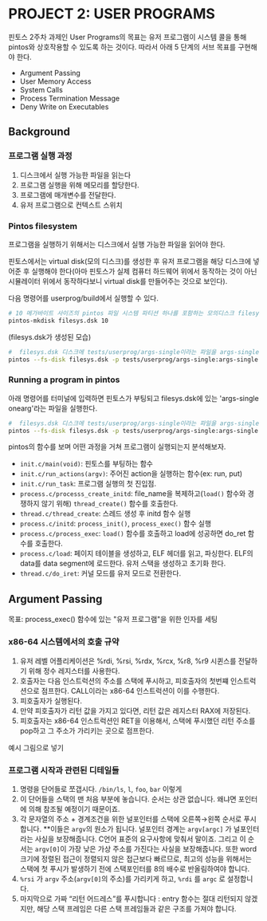 # PROJECT 2: USER PROGRAMS

핀토스 2주차 과제인 User Programs의 목표는 유저 프로그램이 시스템 콜을 통해 pintos와 상호작용할 수 있도록 하는 것이다.
따라서 아래 5 단계의 서브 목표를 구현해야 한다.

-   Argument Passing
-   User Memory Access
-   System Calls
-   Process Termination Message
-   Deny Write on Executables

## Background

### 프로그램 실행 과정

1. 디스크에서 실행 가능한 파일을 읽는다
2. 프로그램 실행을 위해 메모리를 할당한다.
3. 프로그램에 매개변수를 전달한다.
4. 유저 프로그램으로 컨텍스트 스위치

### Pintos filesystem

프로그램을 실행하기 위해서는 디스크에서 실행 가능한 파일을 읽어야 한다.

핀토스에서는 virtual disk(모의 디스크)를 생성한 후 유저 프로그램을 해당 디스크에 넣어준 후 실행해야 한다(아마 핀토스가 실제 컴퓨터 하드웨어 위에서 동작하는 것이 아닌 시뮬레이터 위에서 동작하다보니 virtual disk를 만들어주는 것으로 보인다).

다음 명령어를 userprog/build에서 실행할 수 있다.

```zsh
# 10 메가바이트 사이즈의 pintos 파일 시스템 파티션 하나를 포함하는 모의디스크 filesys.dsk를 생성 (실제로 build 디렉터리에 생성된다)
pintos-mkdisk filesys.dsk 10
```

(filesys.dsk가 생성된 모습)

```zsh
#  filesys.dsk 디스크에 tests/userprog/args-single이라는 파일을 args-single이라는 이름으로 넣은 후(p) onearg라는 인자로 args-single 파일을 실행
pintos --fs-disk filesys.dsk -p tests/userprog/args-single:args-single -- -q -f run 'args-single onearg'
```

### Running a program in pintos

아래 명령어를 터미널에 입력하면 핀토스가 부팅되고 filesys.dsk에 있는 'args-single onearg'라는 파일을 실행한다.

```zsh
#  filesys.dsk 디스크에 tests/userprog/args-single이라는 파일을 args-single이라는 이름으로 넣은 후(p) onearg라는 인자로 args-single 파일을 실행
pintos --fs-disk filesys.dsk -p tests/userprog/args-single:args-single -- -q -f run 'args-single onearg'
```

pintos의 함수를 보며 어떤 과정을 거쳐 프로그램이 실행되는지 분석해보자.

-   `init.c/main(void)`: 핀토스를 부팅하는 함수
-   `init.c/run_actions(argv)`: 주어진 action을 실행하는 함수(ex: run, put)
-   `init.c/run_task`: 프로그램 실행의 첫 진입점.
-   `process.c/processs_create_initd`: file_name을 복제하고(`load()` 함수와 경쟁하지 않기 위해) `thread_create()` 함수를 호출한다.
-   `thread.c/thread_create`: 스레드 생성 후 initd 함수 실행
-   `process.c/initd`: `process_init()`, `process_exec()` 함수 실행
-   `process.c/process_exec`: `load()` 함수를 호출하고 load에 성공하면 do_ret 함수를 호출한다.
-   `process.c/load`: 페이지 테이블을 생성하고, ELF 헤더를 읽고, 파싱한다. ELF의 data를 data segment에 로드한다. 유저 스택을 생성하고 초기화 한다.
-   `thread.c/do_iret`: 커널 모드를 유저 모드로 전환한다.

## Argument Passing

목표: process_exec() 함수에 있는 "유저 프로그램"을 위한 인자를 세팅

### x86-64 시스템에서의 호출 규약

1. 유저 레벨 어플리케이션은 %rdi, %rsi, %rdx, %rcx, %r8, %r9 시퀸스를 전달하기 위해 정수 레지스터를 사용한다.
2. 호출자는 다음 인스트럭션의 주소를 스택에 푸시하고, 피호출자의 첫번쨰 인스트럭션으로 점프한다. CALL이라는 x86-64 인스트럭션이 이를 수행한다.
3. 피호출자가 실행된다.
4. 만약 피호출자가 리턴 값을 가지고 있다면, 리턴 값은 레지스터 RAX에 저장된다.
5. 피호출자는 x86-64 인스트럭션인 RET을 이용해서, 스택에 푸시했던 리턴 주소를 pop하고 그 주소가 가리키는 곳으로 점프한다.

예시 그림으로 넣기

### 프로그램 시작과 관련된 디테일들

1. 명령을 단어들로 쪼갭시다. `/bin/ls`, `l`, `foo`, `bar` 이렇게
2. 이 단어들을 스택의 맨 처음 부분에 놓습니다. 순서는 상관 없습니다. 왜냐면 포인터에 의해 참조될 예정이기 때문이죠.
3. 각 문자열의 주소 + 경계조건을 위한 널포인터를 스택에 오른쪽→왼쪽 순서로 푸시합니다.
   \*\*이들은 `argv`의 원소가 됩니다.
   널포인터 경계는 `argv[argc]` 가 널포인터라는 사실을 보장해줍니다. C언어 표준의 요구사항에 맞춰서 말이죠.
   그리고 이 순서는 `argv[0]`이 가장 낮은 가상 주소를 가진다는 사실을 보장해줍니다.
   또한 word 크기에 정렬된 접근이 정렬되지 않은 접근보다 빠르므로, 최고의 성능을 위해서는 스택에 첫 푸시가 발생하기 전에 스택포인터를 8의 배수로 반올림하여야 합니다.
4. `%rsi` 가 `argv` 주소(`argv[0]`의 주소)를 가리키게 하고, `%rdi` 를 `argc` 로 설정합니다.
5. 마지막으로 가짜 “리턴 어드레스”를 푸시합니다 : entry 함수는 절대 리턴되지 않겠지만, 해당 스택 프레임은 다른 스택 프레임들과 같은 구조를 가져야 합니다.
